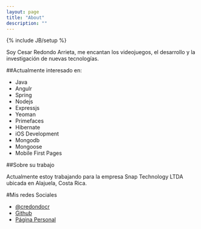 ```yaml
---
layout: page
title: "About"
description: ""
---
```

{% include JB/setup %}


Soy Cesar Redondo Arrieta, me encantan los videojuegos, el desarrollo y la investigación de nuevas tecnologías.

##Actualmente interesado en:
- Java
- Angulr
- Spring
- Nodejs
- Expressjs
- Yeoman
- Primefaces
- Hibernate
- iOS Development
- Mongodb
- Mongoose
- Mobile First Pages

##Sobre su trabajo

Actualmente estoy trabajando para la empresa Snap Technology LTDA ubicada en Alajuela, Costa Rica.

#Mis redes Sociales
- [@credondocr](http://twitter.com/credondocr)
- [Github](http://github.com/credondocr)
- [Página Personal](http://www.redondocr.com)